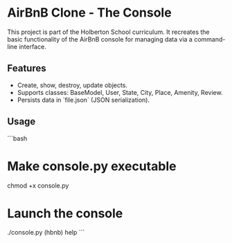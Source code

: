 # AirBnB Clone - The Console

This project is part of the Holberton School curriculum. It recreates the basic functionality of the AirBnB console for managing data via a command-line interface.

## Features

- Create, show, destroy, update objects.
- Supports classes: BaseModel, User, State, City, Place, Amenity, Review.
- Persists data in \`file.json\` (JSON serialization).

## Usage

\`\`\`bash
# Make console.py executable
chmod +x console.py

# Launch the console
./console.py
(hbnb) help
\`\`\`
